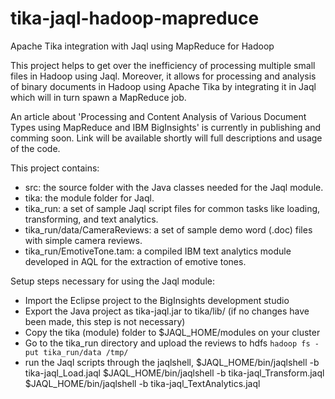 tika-jaql-hadoop-mapreduce
==========================

Apache Tika integration with Jaql using MapReduce for Hadoop


This project helps to get over the inefficiency of processing multiple small files in Hadoop using Jaql. Moreover, it allows for processing and analysis of binary documents in Hadoop using Apache Tika by integrating it in Jaql which will in turn spawn a MapReduce job.

An article about 'Processing and Content Analysis of Various Document Types using MapReduce and IBM BigInsights' is currently in publishing and comming soon. Link will be available shortly will full descriptions and usage of the code.


This project contains:
- src: the source folder with the Java classes needed for the Jaql module.
- tika: the module folder for Jaql.
- tika_run: a set of sample Jaql script files for common tasks like loading, transforming, and text analytics.
- tika_run/data/CameraReviews: a set of sample demo word (.doc) files with simple camera reviews.
- tika_run/EmotiveTone.tam: a compiled IBM text analytics module developed in AQL for the extraction of emotive tones.

Setup steps necessary for using the Jaql module:
- Import the Eclipse project to the BigInsights development studio
- Export the Java project as tika-jaql.jar to tika/lib/ (if no changes have been made, this step is not necessary)
- Copy the tika (module) folder to $JAQL_HOME/modules on your cluster
- Go to the tika_run directory and upload the reviews to hdfs `hadoop fs -put tika_run/data /tmp/`
- run the Jaql scripts through the jaqlshell,
$JAQL_HOME/bin/jaqlshell -b tika-jaql_Load.jaql
$JAQL_HOME/bin/jaqlshell -b tika-jaql_Transform.jaql
$JAQL_HOME/bin/jaqlshell -b tika-jaql_TextAnalytics.jaql
